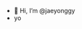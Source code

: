 - 👋 Hi, I’m @jaeyonggy
- yo

<!---
jaeyonggy/jaeyonggy is a ✨ special ✨ repository because its `README.md` (this file) appears on your GitHub profile.
You can click the Preview link to take a look at your changes.
--->
